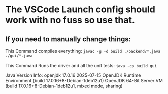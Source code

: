# The VSCode Launch config should work with no fuss so use that.

## If you need to manually change things:
This Command compiles everything: `javac -g -d build ./backend/*.java ./gui/*.java`

This Command Runs the driver and all the unit tests: `java -cp build gui`

Java Version Info:
    openjdk 17.0.16 2025-07-15
    OpenJDK Runtime Environment (build 17.0.16+8-Debian-1deb12u1)
    OpenJDK 64-Bit Server VM (build 17.0.16+8-Debian-1deb12u1, mixed mode, sharing)